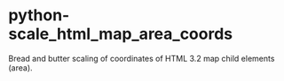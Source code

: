 # python-scale_html_map_area_coords
Bread and butter scaling of coordinates of HTML 3.2 map child elements (area).
